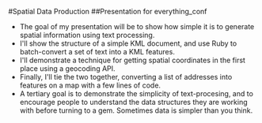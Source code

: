#Spatial Data Production
##Presentation for everything_conf

- The goal of my presentation will be to show how simple it is to generate spatial information using text processing.
- I'll show the structure of a simple KML document, and use Ruby to batch-convert a set of text into a KML features.
- I'll demonstrate a technique for getting spatial coordinates in the first place using a geocoding API.
- Finally, I'll tie the two together, converting a list of addresses into features on a map with a few lines of code.
- A tertiary goal is to demonstrate the simplicity of text-procesing, and to encourage people to understand the data structures they are working with before turning to a gem. Sometimes data is simpler than you think.
